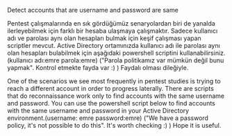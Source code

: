 Detect accounts that are username and password are same

Pentest çalışmalarında en sık gördüğümüz senaryolardan biri de yanalda ilerleyebilmek için farklı bir hesaba ulaşmaya çalışmaktır.
Sadece kullanıcı adı ve parolası aynı olan hesapları bulmak için keşif çalışması yapan scriptler mevcut.
Active Directory ortamınızda kullanıcı adı ile parolası aynı olan hesapları bulabilmek için aşağıdaki powershell scriptini kullanabilirsiniz.(kullanıcı adı:emre parola:emre)
("Parola politikamız var mümkün değil bunu yapmak". Kontrol etmekte fayda var :) )
Faydalı olması dileğiyle.

One of the scenarios we see most frequently in pentest studies is trying to reach a different account in order to progress laterally.
There are scripts that do reconnaissance work only to find accounts with the same username and password.
You can use the powershell script below to find accounts with the same username and password in your Active Directory environment.(username: emre password:emre)
("We have a password policy, it's not possible to do this". It's worth checking :) )
Hope it is useful.
